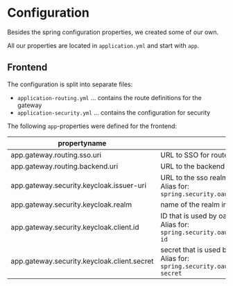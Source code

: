 # Configuration

Besides the spring configuration properties, we created some of our own.

All our properties are located in `application.yml` and start with `app`.

## Frontend

The configuration is split into separate files:
- `application-routing.yml` ... contains the route definitions for the gateway
- `application-security.yml` ... contains the configuration for security

The following `app`-properties were defined for the frontend:

| propertyname                                | description                                                                                                                                      |
|---------------------------------------------|--------------------------------------------------------------------------------------------------------------------------------------------------|
| app.gateway.routing.sso.uri                 | URL to SSO for route with ID `sso`                                                                                                               |
| app.gateway.routing.backend.uri             | URL to the backend service (route with ID `backend`)                                                                                             |
| app.gateway.security.keycloak.issuer-uri    | URL to the sso realm. It used to get the sso config, for example. <br /> Alias for: `spring.security.oauth2.client.provider.keycloak.issuer-uri` |
| app.gateway.security.keycloak.realm         | name of the realm in keycloak                                                                                                                    |
| app.gateway.security.keycloak.client.id     | ID that is used by oauth2 client. <br /> Alias for: `spring.security.oauth2.client.registration.keycloak.client-id`                              |
| app.gateway.security.keycloak.client.secret | secret that is used by oauth2 client. <br /> Alias for: `spring.security.oauth2.client.registration.keycloak.client-secret`                      |

